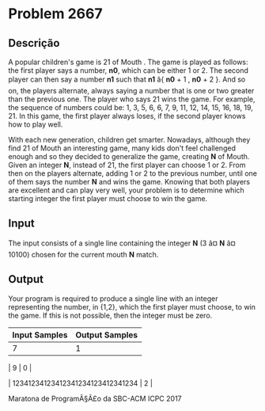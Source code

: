 # Problem 2667

Descrição
----------

A popular children's game is 21 of Mouth . The game is played as follows: the first player says a number, **n0**, which can be either 1 or 2. The second player can then say a number **n1** such that **n1** â{ **n0** + 1 , **n0** + 2 }. And so on, the players alternate, always saying a number that is one or two greater than the previous one. The player who says 21 wins the game. For example, the sequence of numbers could be: 1, 3, 5, 6, 6, 7, 9, 11, 12, 14, 15, 16, 18, 19, 21. In this game, the first player always loses, if the second player knows how to play well.

With each new generation, children get smarter. Nowadays, although they find 21 of Mouth an interesting game, many kids don't feel challenged enough and so they decided to generalize the game, creating **N** of Mouth. Given an integer **N**, instead of 21, the first player can choose 1 or 2. From then on the players alternate, adding 1 or 2 to the previous number, until one of them says the number **N** and wins the game. Knowing that both players are excellent and can play very well, your problem is to determine which starting integer the first player must choose to win the game.

Input
-----

The input consists of a single line containing the integer **N** (3 â¤ **N** â¤ 10100) chosen for the current mouth **N** match.

Output
------

Your program is required to produce a single line with an integer representing the number, in {1,2}, which the first player must choose, to win the game. If this is not possible, then the integer must be zero.


| Input Samples | Output Samples |
| --- | --- |
| 7 | 1 |

| 9 | 0 |

| 12341234123412341234123412341234 | 2 |

Maratona de ProgramÃ§Ã£o da SBC-ACM ICPC 2017

